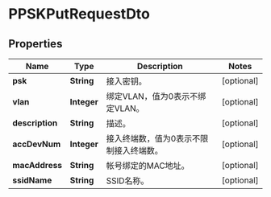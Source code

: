 
# PPSKPutRequestDto

## Properties
Name | Type | Description | Notes
------------ | ------------- | ------------- | -------------
**psk** | **String** | 接入密钥。 |  [optional]
**vlan** | **Integer** | 绑定VLAN，值为0表示不绑定VLAN。 |  [optional]
**description** | **String** | 描述。 |  [optional]
**accDevNum** | **Integer** | 接入终端数，值为0表示不限制接入终端数。 |  [optional]
**macAddress** | **String** | 帐号绑定的MAC地址。 |  [optional]
**ssidName** | **String** | SSID名称。 |  [optional]



